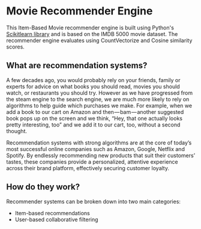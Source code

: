 # Movie Recommender Engine

This Item-Based Movie recommender engine is built using Python's [Scikitlearn library](https://scikit-learn.org/stable/) and is based on the IMDB 5000 movie dataset.
The recommender engine evaluates using CountVectorize and Cosine similarity scores.

## What are recommendation systems?

A few decades ago, you would probably rely on your friends, family or experts for advice on what books you should read, movies you should watch, or restaurants you should try. However as we have progressed from the steam engine to the search engine, we are much more likely to rely on algorithms to help guide which purchases we make. For example, when we add a book to our cart on Amazon and then — bam — another suggested book pops up on the screen and we think, “Hey, that one actually looks pretty interesting, too” and we add it to our cart, too, without a second thought.

Recommendation systems with strong algorithms are at the core of today’s most successful online companies such as Amazon, Google, Netflix and Spotify. By endlessly recommending new products that suit their customers’ tastes, these companies provide a personalized, attentive experience across their brand platform, effectively securing customer loyalty.

## How do they work?

Recommender systems can be broken down into two main categories:
* Item-based recommendations
* User-based collaborative filtering


